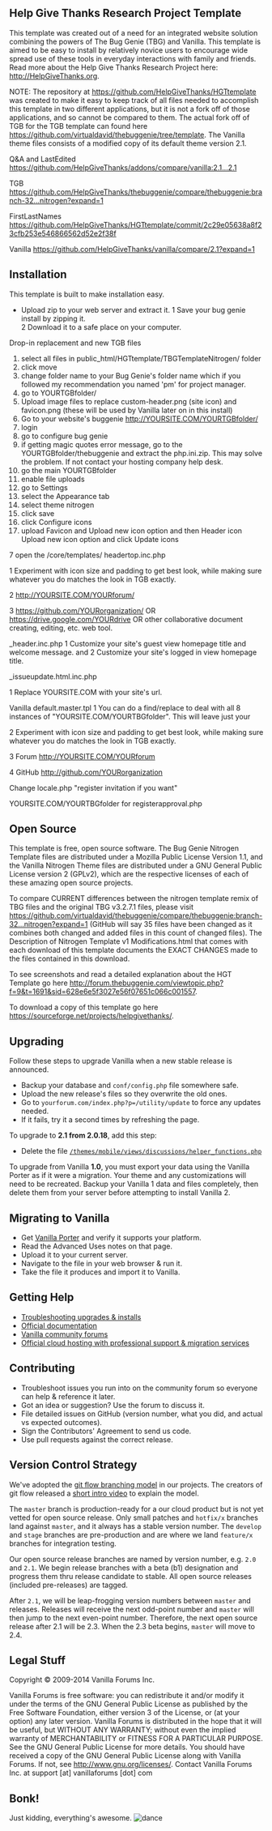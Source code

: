 ## Help Give Thanks Research Project Template

This template was created out of a need for an integrated website solution combining the powers of The Bug Genie (TBG) and Vanilla.   This template is aimed to be easy to install by relatively novice users to encourage wide spread use of these tools in everyday interactions with family and friends.  Read more about the Help Give Thanks Research Project here: http://HelpGiveThanks.org.

NOTE: The repository at https://github.com/HelpGiveThanks/HGTtemplate was created to make it easy to keep track of all files needed to accomplish this template in two different applications, but it is not a fork off of those applications, and so cannot be compared to them.  The actual fork off of TGB for the TGB template can found here https://github.com/virtualdavid/thebuggenie/tree/template.  The Vanilla theme files consists of a modified copy of its default theme version 2.1.  


Q&A and LastEdited https://github.com/HelpGiveThanks/addons/compare/vanilla:2.1...2.1

TGB https://github.com/HelpGiveThanks/thebuggenie/compare/thebuggenie:branch-32...nitrogen?expand=1

FirstLastNames https://github.com/HelpGiveThanks/HGTtemplate/commit/2c29e05638a8f23cfb253e546866562d52e2f38f

Vanilla https://github.com/HelpGiveThanks/vanilla/compare/2.1?expand=1
## Installation

This template is built to make installation easy.

* Upload zip to your web server and extract it.
1 Save your bug genie install by zipping it.  
2 Download it to a safe place on your computer.  

Drop-in replacement and new TGB files  
1. select all files in public_html/HGTtemplate/TBGTemplateNitrogen/ folder
2. click move
3. change folder name to your Bug Genie's folder name which if you followed my recommendation you named 'pm' for project manager.
3. go to YOURTGBfolder/
8. Upload image files to replace custom-header.png (site icon) and favicon.png (these will be used by Vanilla later on in this install)  
9. Go to your website's buggenie http://YOURSITE.COM/YOURTGBfolder/  
4. login  
5. go to configure bug genie   
6. if getting magic quotes error message, go to the YOURTGBfolder/thebuggenie and extract the php.ini.zip.  This may solve the problem. If not contact your hosting company help desk.    
7. go the main YOURTGBfolder  
9. enable file uploads  
9. go to Settings  
19. select the Appearance tab  
1. select theme nitrogen  
1. click save  
1. click Configure icons  
10. upload Favicon and Upload new icon option and then Header icon Upload new icon option and click Update icons  



7 open the /core/templates/  headertop.inc.php 

1 Experiment with icon size and padding to get best look, while making sure whatever you do matches the look in TGB exactly.

2 http://YOURSITE.COM/YOURforum/ 

3 https://github.com/YOURorganization/  OR  https://drive.google.com/YOURdrive  OR   other collaborative document creating, editing, etc. web tool.

_header.inc.php
1 Customize your site's guest view homepage title and welcome message.
and
2 Customize your site's logged in view homepage title. 


_issueupdate.html.inc.php

1 Replace YOURSITE.COM with your site's url. 







Vanilla
default.master.tpl
1 You can do a find/replace to deal with all 8 instances of "YOURSITE.COM/YOURTBGfolder".  This will leave just your 

2 Experiment with icon size and padding to get best look, while making sure whatever you do matches the look in TGB exactly.

3 Forum http://YOURSITE.COM/YOURforum 

4 GitHub http://github.com/YOURorganization








Change locale.php "register invitation if you want"


YOURSITE.COM/YOURTBGfolder for registerapproval.php














## Open Source

This template is free, open source software.  The Bug Genie Nitrogen Template files are distributed under a Mozilla Public License Version 1.1, and the Vanilla Nitrogen Theme files are distributed under a GNU General Public License version 2 (GPLv2), which are the respective licenses of each of these amazing open source projects.  

To compare CURRENT differences between the nitrogen template remix of TBG files and the original TBG v3.2.7.1 files, please visit https://github.com/virtualdavid/thebuggenie/compare/thebuggenie:branch-32...nitrogen?expand=1 (GitHub will say 35 files have been changed as it combines both changed and added files in this count of changed files).  The Description of Nitrogen Template v1 Modifications.html that comes with each download of this template documents the EXACT CHANGES made to the files contained in this download.

To see screenshots and read a detailed explanation about the HGT Template go here http://forum.thebuggenie.com/viewtopic.php?f=9&t=1691&sid=628e6e5f3027e56f07651c066c001557.

To download a copy of this template go here https://sourceforge.net/projects/helpgivethanks/.


## Upgrading

Follow these steps to upgrade Vanilla when a new stable release is announced.


* Backup your database and `conf/config.php` file somewhere safe.
* Upload the new release's files so they overwrite the old ones.
* Go to `yourforum.com/index.php?p=/utility/update` to force any updates needed.
* If it fails, try it a second times by refreshing the page.

To upgrade to **2.1 from 2.0.18**, add this step:

* Delete the file [`/themes/mobile/views/discussions/helper_functions.php`](https://github.com/vanillaforums/Garden/blob/2.0/themes/mobile/views/discussions/helper_functions.php)

To upgrade from Vanilla **1.0**, you must export your data using the Vanilla Porter as if it were a migration. Your theme and any customizations will need to be recreated. Backup your Vanilla 1 data and files completely, then delete them from your server before attempting to install Vanilla 2.

## Migrating to Vanilla

* Get [Vanilla Porter](http://vanillaforums.org/addon/porter-core) and verify it supports your platform.
* Read the Advanced Uses notes on that page.
* Upload it to your current server.
* Navigate to the file in your web browser & run it.
* Take the file it produces and import it to Vanilla.

## Getting Help

* [Troubleshooting upgrades & installs](http://codex.vanillaforums.com/developers/troubleshooting/)
* [Official documentation](http://docs.vanillaforums.com)
* [Vanilla community forums](http://vanillaforums.org/discussions)
* [Official cloud hosting with professional support & migration services](http://vanillaforums.com/plans)

## Contributing

* Troubleshoot issues you run into on the community forum so everyone can help & reference it later.
* Got an idea or suggestion? Use the forum to discuss it.
* File detailed issues on GitHub (version number, what you did, and actual vs expected outcomes).
* Sign the Contributors' Agreement to send us code.
* Use pull requests against the correct release.

## Version Control Strategy

We've adopted the [git flow branching model](http://nvie.com/posts/a-successful-git-branching-model) in our projects.
The creators of git flow released a [short intro video](http://vimeo.com/16018419) to explain the model.

The `master` branch is production-ready for a our cloud product but is not yet vetted for open source release.
Only small patches and `hotfix/x` branches land against `master`, and it always has a stable version number.
The `develop` and `stage` branches are pre-production and are where we land `feature/x` branches for integration testing.

Our open source release branches are named by version number, e.g. `2.0` and `2.1`.
We begin release branches with a beta (b1) designation and progress them thru release candidate to stable.
All open source releases (included pre-releases) are tagged.

After `2.1`, we will be leap-frogging version numbers between `master` and releases.
Releases will receive the next odd-point number and `master` will then jump to the next even-point number.
Therefore, the next open source release after 2.1 will be 2.3. When the 2.3 beta begins, `master` will move to 2.4.

## Legal Stuff
Copyright &copy; 2009-2014 Vanilla Forums Inc.

Vanilla Forums is free software: you can redistribute it and/or modify it under the terms of the GNU General Public License
as published by the Free Software Foundation, either version 3 of the License, or (at your option) any later version.
Vanilla Forums is distributed in the hope that it will be useful, but WITHOUT ANY WARRANTY;
without even the implied warranty of MERCHANTABILITY or FITNESS FOR A PARTICULAR PURPOSE.
See the GNU General Public License for more details. You should have received a copy of the GNU General Public License
along with Vanilla Forums.  If not, see <http://www.gnu.org/licenses/>.
Contact Vanilla Forums Inc. at support [at] vanillaforums [dot] com

## Bonk!

Just kidding, everything's awesome. ![dance](http://cdn.vanillaforums.com/dance.gif)
